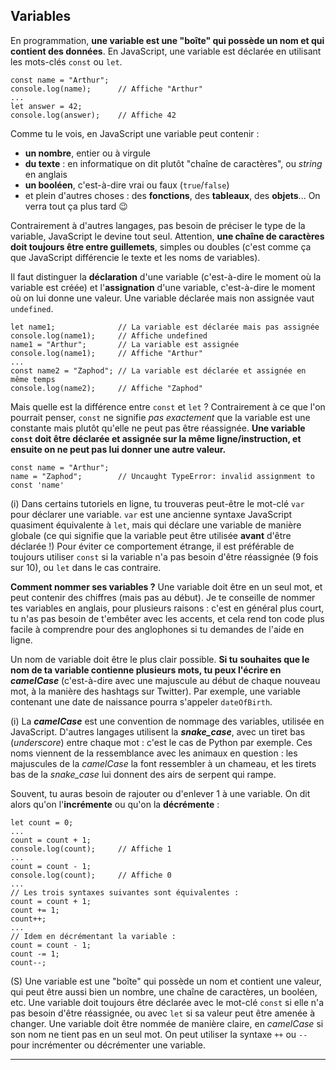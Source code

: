 ## Variables

En programmation, **une variable est une "boîte" qui possède un nom et qui contient des données**. En JavaScript, une variable est déclarée en utilisant les mots-clés `const` ou `let`.

~~~
const name = "Arthur";
console.log(name);		// Affiche "Arthur"
...
let answer = 42;
console.log(answer);	// Affiche 42
~~~

Comme tu le vois, en JavaScript une variable peut contenir :
- **un nombre**, entier ou à virgule
- **du texte** : en informatique on dit plutôt "chaîne de caractères", ou _string_ en anglais
- **un booléen**, c'est-à-dire vrai ou faux (`true`/`false`)
- et plein d'autres choses : des **fonctions**, des **tableaux**, des **objets**... On verra tout ça plus tard 😉

Contrairement à d'autres langages, pas besoin de préciser le type de la variable, JavaScript le devine tout seul. Attention, **une chaîne de caractères doit toujours être entre guillemets**, simples ou doubles (c'est comme ça que JavaScript différencie le texte et les noms de variables).

Il faut distinguer la **déclaration** d'une variable (c'est-à-dire le moment où la variable est créée) et l'**assignation** d'une variable, c'est-à-dire le moment où on lui donne une valeur. Une variable déclarée mais non assignée vaut `undefined`.

~~~
let name1;				// La variable est déclarée mais pas assignée
console.log(name1);		// Affiche undefined
name1 = "Arthur";		// La variable est assignée
console.log(name1);		// Affiche "Arthur"
...
const name2 = "Zaphod";	// La variable est déclarée et assignée en même temps
console.log(name2);		// Affiche "Zaphod"
~~~

Mais quelle est la différence entre `const` et `let` ? Contrairement à ce que l'on pourrait penser, `const` ne signifie _pas exactement_ que la variable est une constante mais plutôt qu'elle ne peut pas être réassignée. **Une variable `const` doit être déclarée et assignée sur la même ligne/instruction, et ensuite on ne peut pas lui donner une autre valeur.**

~~~
const name = "Arthur";
name = "Zaphod";		// Uncaught TypeError: invalid assignment to const 'name'
~~~

(i) Dans certains tutoriels en ligne, tu trouveras peut-être le mot-clé `var` pour déclarer une variable.
`var` est une ancienne syntaxe JavaScript quasiment équivalente à `let`, mais qui déclare une variable de manière globale (ce qui signifie que la variable peut être utilisée **avant** d'être déclarée !)
Pour éviter ce comportement étrange, il est préférable de toujours utiliser `const` si la variable n'a pas besoin d'être réassignée (9 fois sur 10), ou `let` dans le cas contraire.

**Comment nommer ses variables ?** Une variable doit être en un seul mot, et peut contenir des chiffres (mais pas au début). Je te conseille de nommer tes variables en anglais, pour plusieurs raisons : c'est en général plus court, tu n'as pas besoin de t'embêter avec les accents, et cela rend ton code plus facile à comprendre pour des anglophones si tu demandes de l'aide en ligne.

Un nom de variable doit être le plus clair possible. **Si tu souhaites que le nom de ta variable contienne plusieurs mots, tu peux l'écrire en _camelCase_** (c'est-à-dire avec une majuscule au début de chaque nouveau mot, à la manière des hashtags sur Twitter). Par exemple, une variable contenant une date de naissance pourra s'appeler `dateOfBirth`.

(i) La **_camelCase_** est une convention de nommage des variables, utilisée en JavaScript. D'autres langages utilisent la ***snake_case***, avec un tiret bas (_underscore_) entre chaque mot : c'est le cas de Python par exemple.
Ces noms viennent de la ressemblance avec les animaux en question : les majuscules de la _camelCase_ la font ressembler à un chameau, et les tirets bas de la *snake_case* lui donnent des airs de serpent qui rampe.

Souvent, tu auras besoin de rajouter ou d'enlever 1 à une variable. On dit alors qu'on l'**incrémente** ou qu'on la **décrémente** :

~~~
let count = 0;
...
count = count + 1;
console.log(count);		// Affiche 1
...
count = count - 1;
console.log(count);		// Affiche 0
...
// Les trois syntaxes suivantes sont équivalentes :
count = count + 1;
count += 1;
count++;
...
// Idem en décrémentant la variable :
count = count - 1;
count -= 1;
count--;
~~~

(S) Une variable est une "boîte" qui possède un nom et contient une valeur, qui peut être aussi bien un nombre, une chaîne de caractères, un booléen, etc.
Une variable doit toujours être déclarée avec le mot-clé `const` si elle n'a pas besoin d'être réassignée, ou avec `let` si sa valeur peut être amenée à changer.
Une variable doit être nommée de manière claire, en _camelCase_ si son nom ne tient pas en un seul mot.
On peut utiliser la syntaxe `++` ou `--` pour incrémenter ou décrémenter une variable.

***
